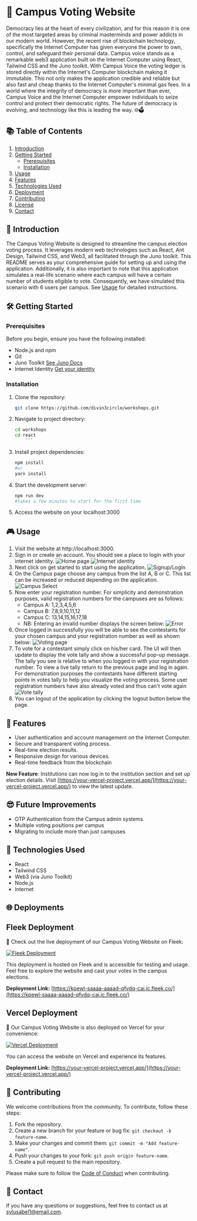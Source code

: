 # 🏫 Campus Voting Website

Democracy lies at the heart of every civilization, and for this reason it is one of the most targeted areas by criminal masterminds and power addicts in our modern world. However, the recent rise of blockchain technology, specifically the Internet Computer has given everyone the power to own, control, and safeguard their personal data. Campus voice stands as a remarkable web3 application built on the Internet Computer using React, Tailwind CSS and the Juno toolkit. With Campus Voice the voting ledger is stored directly within the Internet's Computer blockchain making it immutable. This not only makes the application credible and reliable but also fast and cheap thanks to the Internet Computer's minimal gas fees. In a world where the integrity of democracy is more important than ever, Campus Voice and the Internet Computer empower individuals to seize control and protect their democratic rights. The future of democracy is evolving, and technology like this is leading the way. 🌐🗳️

## 📚 Table of Contents

1. [Introduction](#introduction)
2. [Getting Started](#getting-started)
   - [Prerequisites](#prerequisites)
   - [Installation](#installation)
3. [Usage](#usage)
4. [Features](#features)
5. [Technologies Used](#technologies-used)
6. [Deployment](#deployments)
7. [Contributing](#contributing)
8. [License](#license)
9. [Contact](#contact)

## 🚀 Introduction

The Campus Voting Website is designed to streamline the campus election voting process. It leverages modern web technologies such as React, Ant Design, Tailwind CSS, and Web3, all facilitated through the Juno toolkit. This README serves as your comprehensive guide for setting up and using the application. Additionally, it is also important to note that this application simulates a real-life scenario where each campus will have a certain number of students eligible to vote. Consequently, we have simulated this scenario with 6 users per campus. See [Usage](#🎮-usage) for detailed instructions.

## 🛠️ Getting Started

### Prerequisites

Before you begin, ensure you have the following installed:

- Node.js and npm
- Git
- Juno Toolkit [See Juno Docs](https://juno.build/docs/intro)
- Internet Identity [Get your identity](https://identity.internetcomputer.org/#)

### Installation

1. Clone the repository:

   ```bash
   git clone https://github.com/divin3circle/workshops.git
   ```

1. Navigate to project directory:

   ````bash
   cd workshops
   cd react
       ```
   ````

1. Install project dependencies:
   ```bash
   npm install
   #or
   yarn install
   ```
1. Start the development server:
   ```bash
   npm run dev
   #takes a few minutes to start for the first time
   ```
1. Access the website on your localhost:3000

## 🎮 Usage

1. Visit the website at http://localhost:3000.
1. Sign in or create an account. You should see a place to login with your internet identity.
   ![Home page](./demo/00.png)
   ![Internet identity](./demo/ii.png)
1. Next click on get started to start using the application.
   ![Signup/Login](./demo/01.png)
1. On the Campus page choose any campus from the list A, B or C. This list can be increased or reduced depending on the application.
   ![Campus Select](./demo/02.png)
1. Now enter your registration number. For simplicity and demonstration purposes, valid registration numbers for the campuses are as follows:
   - Campus A: 1,2,3,4,5,6
   - Campus B: 7,8,9,10,11,12
   - Campus C: 13,14,15,16,17,18
   - NB: Entering an invalid number displays the screen below:
     ![Error](./demo/03.png)
1. Once logged in successfully you will be able to see the contestants for your chosen campus and your registration number as well as shown below:
   ![Voting page](./demo/04.png)
1. To vote for a contestant simply click on his/her card. The UI will then update to display the vote tally and show a successful pop-up message. The tally you see is relative to when you logged in with your registration number. To view a live tally return to the previous page and log in again. For demonstration purposes the contestants have different starting points in votes tally to help you visualize the voting process. Some user registration numbers have also already voted and thus can't vote again
   ![Vote tally](./demo/05.png)
1. You can logout of the application by clicking the logout button below the page.

## 🌟 Features

- User authentication and account management on the Internet Computer.
- Secure and transparent voting process.
- Real-time election results.
- Responsive design for various devices.
- Real-time feedback from the blockchain

**New Feature**: Institutions can now log in to the institution section and set up election details. Visit [https://your-vercel-project.vercel.app/](https://your-vercel-project.vercel.app/) to view the latest update.

## 😎 Future Improvements

- OTP Authentication from the Campus admin systems
- Multiple voting positions per campus
- Migrating to include more than just campuses

## 🔧 Technologies Used

- React
- Tailwind CSS
- Web3 (via Juno Toolkit)
- Node.js
- Internet

## 🌐 Deployments

## Fleek Deployment

🚀 Check out the live deployment of our Campus Voting Website on Fleek:

[![Fleek Deployment](https://img.shields.io/badge/Fleek%20Deployment-Visit%20Now-brightgreen.svg)](https://kpewl-saaaa-aaaad-qfvdq-cai.ic.fleek.co/)

This deployment is hosted on Fleek and is accessible for testing and usage. Feel free to explore the website and cast your votes in the campus elections.

**Deployment Link:** [https://kpewl-saaaa-aaaad-qfvdq-cai.ic.fleek.co/](https://kpewl-saaaa-aaaad-qfvdq-cai.ic.fleek.co/)

## Vercel Deployment

🚀 Our Campus Voting Website is also deployed on Vercel for your convenience:

[![Vercel Deployment](https://img.shields.io/badge/Vercel%20Deployment-Visit%20Now-blue.svg)](https://campus-voice.vercel.app/)

You can access the website on Vercel and experience its features.

**Deployment Link:** [https://your-vercel-project.vercel.app/](https://your-vercel-project.vercel.app/)

## 🤝 Contributing

We welcome contributions from the community. To contribute, follow these steps:

1. Fork the repository.
2. Create a new branch for your feature or bug fix: `git checkout -b feature-name`.
3. Make your changes and commit them: `git commit -m "Add feature-name"`.
4. Push your changes to your fork: `git push origin feature-name`.
5. Create a pull request to the main repository.

Please make sure to follow the [Code of Conduct](CODE_OF_CONDUCT.md) when contributing.

## 📧 Contact

If you have any questions or suggestions, feel free to contact us at [sylusabel1@email.com](mailto:sylusabel1@gmail.com).
